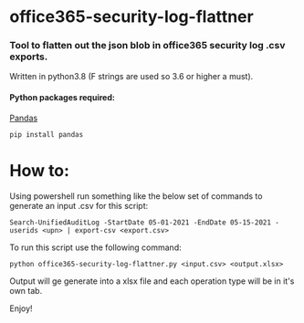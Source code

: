# office365-security-log-flattner


### Tool to flatten out the json blob in office365 security log .csv exports.

Written in python3.8 (F strings are used so 3.6 or higher a must).

#### Python packages required:

[Pandas](https://pandas.pydata.org/)

```
pip install pandas
```



# How to:

Using powershell run something like the below set of commands to generate an input .csv for this script:


```Install-Module ExchangeOnlineManagement | Import-Module ExchangeOnlineManagement | Connect-ExchangeOnline |
Search-UnifiedAuditLog -StartDate 05-01-2021 -EndDate 05-15-2021 -userids <upn> | export-csv <export.csv>
```
  
To run this script use the following command:

```
python office365-security-log-flattner.py <input.csv> <output.xlsx>
```
  
Output will ge generate into a xlsx file and each operation type will be in it's own tab.
  
Enjoy!
